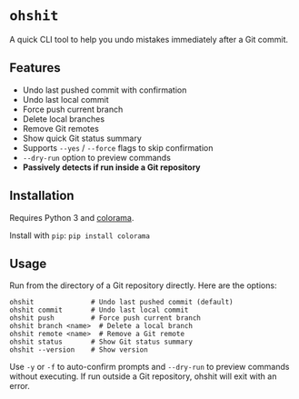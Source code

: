 # `ohshit`

A quick CLI tool to help you undo mistakes immediately after a Git commit.  

## Features

- Undo last pushed commit with confirmation  
- Undo last local commit  
- Force push current branch  
- Delete local branches  
- Remove Git remotes  
- Show quick Git status summary  
- Supports `--yes` / `--force` flags to skip confirmation  
- `--dry-run` option to preview commands  
- **Passively detects if run inside a Git repository**  

## Installation

Requires Python 3 and [colorama](https://pypi.org/project/colorama/).

Install with `pip`:
`pip install colorama`

## Usage

Run from the directory of a Git repository directly. 
Here are the options:
```
ohshit              # Undo last pushed commit (default)
ohshit commit       # Undo last local commit
ohshit push         # Force push current branch
ohshit branch <name>  # Delete a local branch
ohshit remote <name>  # Remove a Git remote
ohshit status       # Show Git status summary
ohshit --version    # Show version
```
Use `-y` or `-f` to auto-confirm prompts and `--dry-run` to preview commands without executing.
If run outside a Git repository, ohshit will exit with an error.
